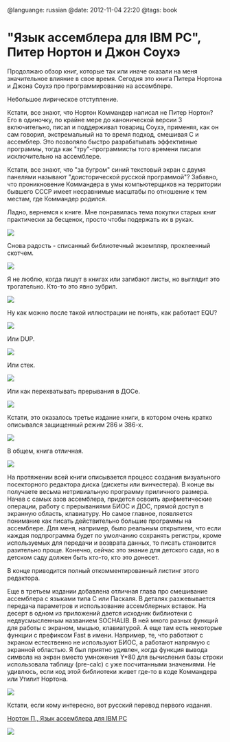 @languange: russian
@date: 2012-11-04 22:20
@tags: book

"Язык ассемблера для IBM PC", Питер Нортон и Джон Соухэ
=======================================================

Продолжаю обзор книг, которые так или иначе оказали на меня значительное
влияние в свое время. Сегодня это книга Питера Нортона и Джона Соухэ про
программирование на ассемблере.

Небольшое лирическое отступление.

Кстати, все знают, что Нортон Коммандер написал не Питер Нортон? Его в
одиночку, по крайне мере до канонической версии 3 включительно, писал и
поддерживал товарищ Соухэ, применяя, как он сам говорил, экстремальный на то
время подход, смешивая С и ассемблер. Это позволяло быстро разрабатывать
эффективные программы, тогда как "тру"-программисты того времени писали
исключительно на ассемблере.

Кстати, все знают, что "за бугром" синий текстовый экран с двумя панелями
называют "доисторической русской программой"? Забавно, что 
проникновение Коммандера в умы компьютерщиков на территории бывшего СССР
имеет несравнимые масштабы по отношение к тем местам, где Коммандер родился.

Ладно, вернемся к книге. Мне понравилась тема покупки старых книг практически
за бесценок, просто чтобы подержать их в руках.

![](IMG_1171.jpg)

Снова радость - списанный библиотечный экземпляр, проклеенный скотчем.

![](IMG_1172.jpg)

Я не люблю, когда пишут в книгах или загибают листы, но выглядит это 
трогательно. Кто-то это явно зубрил.

![](IMG_1173.jpg)

Ну как можно после такой иллюстрации не понять, как работает EQU?

![](IMG_1174.jpg)

Или DUP.

![](IMG_1175.jpg)

Или стек.

![](IMG_1176.jpg)

Или как перехватывать прерывания в ДОСе.

![](IMG_1178.jpg)

Кстати, это оказалось третье издание книги, в котором очень кратко описывался
защищенный режим 286 и 386-х.

![](IMG_1177.jpg)

В общем, книга отличная.

![](IMG_1180.jpg)

На протяжении всей книги описывается процесс создания визуального посекторного
редактора диска (дискеты или винчестера). В конце вы получаете весьма
нетривиальную программу приличного размера. Начав с самых азов ассемблера,
придется освоить арифметические операции, работу с прерываниями БИОС и ДОС,
прямой доступ в экранную область, клавиатуру. Но самое главное, появляется
понимание как писать действительно большие программы на ассемблере. Для меня,
например, было реальным открытием, что если каждая подпрограмма будет 
по умолчанию сохранять регистры, кроме используемых для передачи и возврата
данных, то писать становится разительно проще. Конечно, сейчас это знание
для детского сада, но в детском саду должен быть кто-то, кто это донесет.

В конце приводится полный откомментированный листинг этого редактора. 

Еще в третьем издании добавлена отличная глава про смешивание ассемблера
с языками типа С или Паскаля. В деталях разжевывается передача параметров
и использование ассемблерных вставок. На десерт в одном из приложений
дается исходник библиотеки с недвусмысленным названием SOCHALIB. В ней
много разных функций для работы с экраном, мышью, клавиатурой. А еще там
есть некоторые функции с префиксом Fast в имени. Например, те, что работают
с экраном естественно не используют БИОС, а работают напрямую с экранной
областью. Я был приятно удивлен, когда функция вывода символа на экран
вместо умножения Y*80 для вычисления базы строки использовала таблицу
(pre-calc) с уже посчитанными значениями. Не удивлюсь, если код этой 
библиотеки живет где-то в коде Коммандера или Утилит Нортона.

![](IMG_1183.jpg)

Кстати, если кому интересно, вот русский перевод первого издания.

[Нортон П., Язык ассемблера для IBM PC][]

![](norton-assembly-language-book-cover.png)

[Нортон П., Язык ассемблера для IBM PC]: Norton-Assembly-language-for-the-PC.djvu
